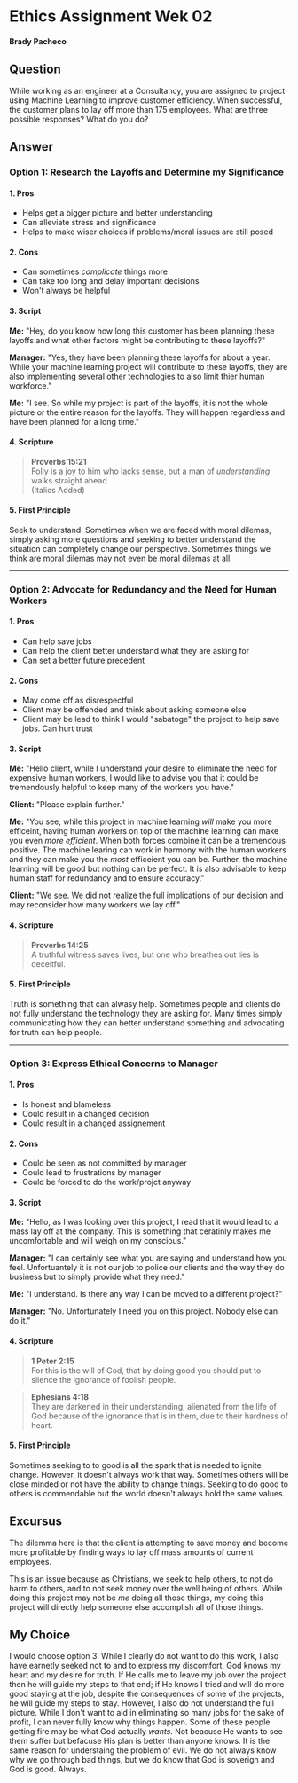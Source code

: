 # Ethics Assignment Wek 02
#### Brady Pacheco

## Question

While working as an engineer at a Consultancy, you are assigned to project using Machine Learning to improve customer efficiency. When successful, the customer plans to lay off more than 175 employees. What are three possible responses? What do you do?

## Answer

### Option 1: Research the Layoffs and Determine my Significance
#### 1. Pros

* Helps get a bigger picture and better understanding
* Can alleviate stress and significance
* Helps to make wiser choices if problems/moral issues are still posed

#### 2. Cons

* Can sometimes *complicate* things more
* Can take too long and delay important decisions
* Won't always be helpful

#### 3. Script

**Me:** "Hey, do you know how long this customer has been planning these layoffs and what other factors might be contributing to these layoffs?"

**Manager:** "Yes, they have been planning these layoffs for about a year. While your machine learning project will contribute to these layoffs, they are also implementing several other technologies to also limit thier human workforce."

**Me:** "I see. So while my project is part of the layoffs, it is not the whole picture or the entire reason for the layoffs. They will happen regardless and have been planned for a long time."

#### 4. Scripture

> **Proverbs 15:21** <br> Folly is a joy to him who lacks sense, but a man of *understanding* walks straight ahead <br> (Italics Added)

#### 5. First Principle
Seek to understand. Sometimes when we are faced with moral dilemas, simply asking more questions and seeking to better understand the situation can completely change our perspective. Sometimes things we think are moral dilemas may not even be moral dilemas at all. 

***

### Option 2: Advocate for Redundancy and the Need for Human Workers
#### 1. Pros

* Can help save jobs
* Can help the client better understand what they are asking for
* Can set a better future precedent

#### 2. Cons

* May come off as disrespectful
* Client may be offended and think about asking someone else
* Client may be lead to think I would "sabatoge" the project to help save jobs. Can hurt trust

#### 3. Script

**Me:** "Hello client, while I understand your desire to eliminate the need for expensive human workers, I would like to advise you that it could be tremendously helpful to keep many of the workers you have."

**Client:** "Please explain further."

**Me:** "You see, while this project in machine learning *will* make you more efficeint, having human workers on top of the machine learning can make you even *more efficient*. When both forces combine it can be a tremendous positive. The machine learing can work in harmony with the human workers and they can make you the *most* efficeient you can be. Further, the machine learning will be good but nothing can be perfect. It is also advisable to keep human staff for redundancy and to ensure accuracy."

**Client:** "We see. We did not realize the full implications of our decision and may reconsider how many workers we lay off."

#### 4. Scripture

> **Proverbs 14:25** <br> A truthful witness saves lives, but one who breathes out lies is deceitful.

#### 5. First Principle
Truth is something that can alwasy help. Sometimes people and clients do not fully understand the technology they are asking for. Many times simply communicating how they can better understand something and advocating for truth can help people.

***

### Option 3: Express Ethical Concerns to Manager
#### 1. Pros

* Is honest and blameless
* Could result in a changed decision
* Could result in a changed assignement

#### 2. Cons

* Could be seen as not committed by manager
* Could lead to frustrations by manager
* Could be forced to do the work/projct anyway

#### 3. Script

**Me:** "Hello, as I was looking over this project, I read that it would lead to a mass lay off at the company. This is something that ceratinly makes me uncomfortable and will weigh on my conscious."

**Manager:** "I can certainly see what you are saying and understand how you feel. Unfortuantely it is not our job to police our clients and the way they do business but to simply provide what they need."

**Me:** "I understand. Is there any way I can be moved to a different project?"

**Manager:** "No. Unfortunately I need you on this project. Nobody else can do it."

#### 4. Scripture

> **1 Peter 2:15** <br> For this is the will of God, that by doing good you should put to silence the ignorance of foolish people.

> **Ephesians 4:18** <br> They are darkened in their understanding, alienated from the life of God because of the ignorance that is in them, due to their hardness of heart.

#### 5. First Principle
Sometimes seeking to to good is all the spark that is needed to ignite change. However, it doesn't always work that way. Sometimes others will be close minded or not have the ability to change things. Seeking to do good to others is commendable but the world doesn't always hold the same values. 

## Excursus

The dilemma here is that the client is attempting to save money and become more profitable by finding ways to lay off mass amounts of current employees. 

This is an issue because as Christians, we seek to help others, to not do harm to others, and to not seek money over the well being of others. While doing this project may not be *me* doing all those things, my doing this project will directly help someone else accomplish all of those things. 

## My Choice

I would choose option 3. While I clearly do not want to do this work, I also have earnetly seeked not to and to express my discomfort. God knows my heart and my desire for truth. If He calls me to leave my job over the project then he will guide my steps to that end; if He knows I tried and will do more good staying at the job, despite the consequences of some of the projects, he will guide my steps to stay. However, I also do not understand the full picture. While I don't want to aid in eliminating so many jobs for the sake of profit, I can never fully know why things happen. Some of these people getting fire may be what God actually *wants*. Not beacuse He wants to see them suffer but befacuse His plan is better than anyone knows. It is the same reason for understaing the problem of evil. We do not always know why we go through bad things, but we do know that God is soverign and God is good. Always.
